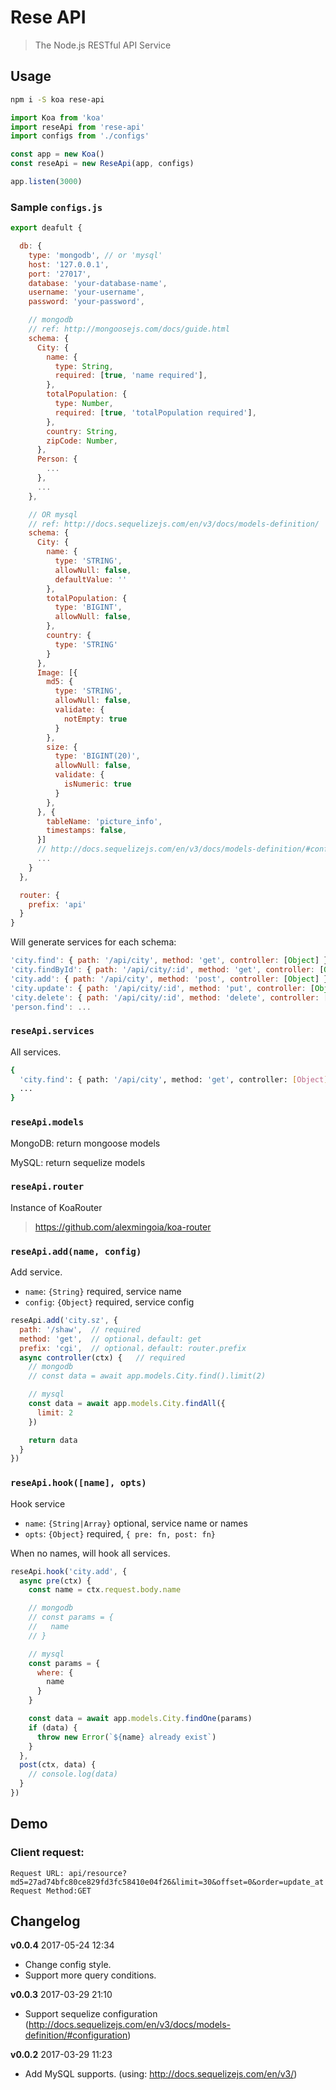 # Rese API

> The Node.js RESTful API Service

## Usage

```bash
npm i -S koa rese-api
```

```js
import Koa from 'koa'
import reseApi from 'rese-api'
import configs from './configs'

const app = new Koa()
const reseApi = new ReseApi(app, configs)

app.listen(3000)
```


### Sample `configs.js`

```js
export deafult {

  db: {
    type: 'mongodb', // or 'mysql'
    host: '127.0.0.1',
    port: '27017',
    database: 'your-database-name',
    username: 'your-username',
    password: 'your-password',

    // mongodb
    // ref: http://mongoosejs.com/docs/guide.html
    schema: {
      City: {
        name: {
          type: String,
          required: [true, 'name required'],
        },
        totalPopulation: {
          type: Number,
          required: [true, 'totalPopulation required'],
        },
        country: String,
        zipCode: Number,
      },
      Person: {
        ...
      },
      ...
    },

    // OR mysql
    // ref: http://docs.sequelizejs.com/en/v3/docs/models-definition/
    schema: {
      City: {
        name: {
          type: 'STRING',
          allowNull: false,
          defaultValue: ''
        },
        totalPopulation: {
          type: 'BIGINT',
          allowNull: false,
        },
        country: {
          type: 'STRING'
        }
      },
      Image: [{
        md5: {
          type: 'STRING',
          allowNull: false,
          validate: {
            notEmpty: true
          }
        },
        size: {
          type: 'BIGINT(20)',
          allowNull: false,
          validate: {
            isNumeric: true
          }
        },
      }, {
        tableName: 'picture_info',
        timestamps: false,
      }]
      // http://docs.sequelizejs.com/en/v3/docs/models-definition/#configuration
      ...
    }
  },

  router: {
    prefix: 'api'
  }
}
```

Will generate services for each schema:

```js
'city.find': { path: '/api/city', method: 'get', controller: [Object] },
'city.findById': { path: '/api/city/:id', method: 'get', controller: [Object] },
'city.add': { path: '/api/city', method: 'post', controller: [Object] },
'city.update': { path: '/api/city/:id', method: 'put', controller: [Object] },
'city.delete': { path: '/api/city/:id', method: 'delete', controller: [Object] }
'person.find': ...
```

### `reseApi.services`
All services.

```bash
{
  'city.find': { path: '/api/city', method: 'get', controller: [Object] },
  ...
}
```

### `reseApi.models`
MongoDB: return mongoose models

MySQL: return sequelize models

### `reseApi.router`
Instance of KoaRouter
> https://github.com/alexmingoia/koa-router

### `reseApi.add(name, config)`
Add service.
- `name`: `{String}` required, service name
- `config`: `{Object}` required, service config

```js
reseApi.add('city.sz', {
  path: '/shaw',  // required
  method: 'get',  // optional，default: get
  prefix: 'cgi',  // optional，default: router.prefix
  async controller(ctx) {   // required
    // mongodb
    // const data = await app.models.City.find().limit(2)

    // mysql
    const data = await app.models.City.findAll({
      limit: 2
    })

    return data
  }
})
```

### `reseApi.hook([name], opts)`
Hook service
- `name`: `{String|Array}` optional, service name or names
- `opts`: `{Object}` required, `{ pre: fn, post: fn}`

When no names, will hook all services.
```js
reseApi.hook('city.add', {
  async pre(ctx) {
    const name = ctx.request.body.name

    // mongodb
    // const params = {
    //   name
    // }

    // mysql
    const params = {
      where: {
        name
      }
    }

    const data = await app.models.City.findOne(params)
    if (data) {
      throw new Error(`${name} already exist`)
    }
  },
  post(ctx, data) {
    // console.log(data)
  }
})
```

## Demo
### Client request:
```
Request URL: api/resource?md5=27ad74bfc80ce829fd3fc58410e04f26&limit=30&offset=0&order=update_at|desc
Request Method:GET
```

## Changelog

**v0.0.4**
2017-05-24 12:34
- Change config style.
- Support more query conditions.

**v0.0.3**
2017-03-29 21:10
- Support sequelize configuration (http://docs.sequelizejs.com/en/v3/docs/models-definition/#configuration)

**v0.0.2**
2017-03-29 11:23
- Add MySQL supports. (using: http://docs.sequelizejs.com/en/v3/)
